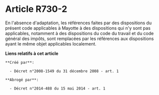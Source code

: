 # Article R730-2

En l'absence d'adaptation, les références faites par des dispositions du présent code applicables à Mayotte à des
dispositions qui n'y sont pas applicables, notamment à des dispositions du code du travail et du code général des impôts,
sont remplacées par les références aux dispositions ayant le même objet applicables localement.

**Liens relatifs à cet article**

	**Créé par**:

	  - Décret n°2008-1549 du 31 décembre 2008 - art. 1

	**Abrogé par**:

	  - Décret n°2014-488 du 15 mai 2014 - art. 1
